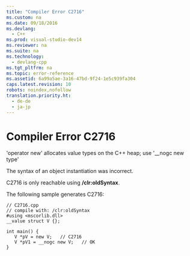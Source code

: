 ```yaml
---
title: "Compiler Error C2716"
ms.custom: na
ms.date: 09/18/2016
ms.devlang: 
  - C++
ms.prod: visual-studio-dev14
ms.reviewer: na
ms.suite: na
ms.technology: 
  - devlang-cpp
ms.tgt_pltfrm: na
ms.topic: error-reference
ms.assetid: 6a99a5ae-3a16-47bd-9f24-1e5c939fa304
caps.latest.revision: 10
robots: noindex,nofollow
translation.priority.ht: 
  - de-de
  - ja-jp
---
```

# Compiler Error C2716
'operator new' allocates value types on the C++ heap; use '__nogc new type'  
  
 The syntax of an object instantiation was incorrect.  
  
 C2716 is only reachable using **/clr:oldSyntax**.  
  
 The following sample generates C2716:  
  
```  
// C2716.cpp  
// compile with: /clr:oldSyntax  
#using <mscorlib.dll>  
__value struct V {};  
  
int main() {  
   V *pV = new V;   // C2716  
   V *pV1 = __nogc new V;   // OK  
}  
```